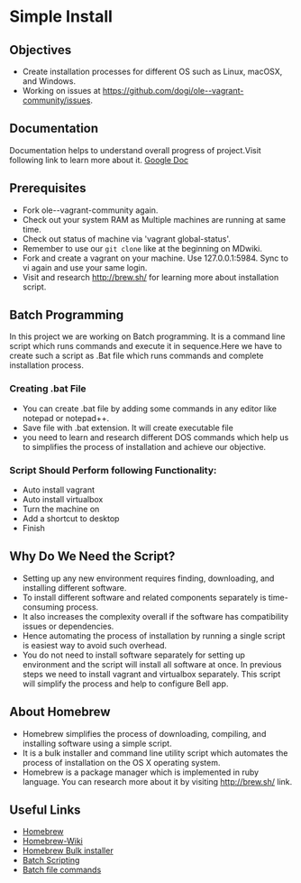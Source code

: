 # Simple Install

## Objectives 

* Create installation processes for different OS such as Linux, macOSX, and Windows.
* Working on issues at https://github.com/dogi/ole--vagrant-community/issues.

## Documentation

Documentation helps to  understand overall progress of project.Visit following link to learn more about it. 
[Google Doc](https://docs.google.com/document/d/1IlC77U8ebk0IINuy78EGkXMMKtSTVDD4r_RYMXvyKkM/edit?usp=sharing)

## Prerequisites

* Fork ole--vagrant-community again.
* Check out your system RAM as Multiple machines are running at same time.
* Check  out status of machine via 'vagrant global-status'.
* Remember to use our `git clone` like at the beginning on MDwiki.
* Fork and create a vagrant on your machine. Use 127.0.0.1:5984. Sync to vi again and use your same login. 
* Visit and research http://brew.sh/ for learning more about installation script.

## Batch Programming

In this project we are working on Batch programming. It is a command line script which runs commands and execute it in sequence.Here we have to create such a script as .Bat file which runs commands and complete installation process.

### Creating .bat File

* You can create .bat file by adding some commands in any editor like notepad or notepad++.
* Save file with .bat extension. It will create executable file
* you need to learn and research different DOS commands which help us to simplifies the process of installation and achieve our objective. 

### Script Should Perform following Functionality:

* Auto install vagrant
* Auto install virtualbox
* Turn the machine on
* Add a shortcut to desktop
* Finish

## Why Do We Need the Script?

* Setting up any new environment requires finding, downloading, and installing different software.
* To install different software and related components separately is time-consuming process.
* It also increases the complexity overall if the software has compatibility issues or dependencies.
* Hence automating the process of installation by running a single script is easiest way to avoid such overhead. 
* You do not need to install software separately for setting up environment and the script will install all software at once.
In previous steps we need to install vagrant and virtualbox separately. This script will simplify the process and help to configure Bell app.

## About Homebrew

* Homebrew simplifies the process of downloading, compiling, and installing software using a simple script. 
* It is a bulk installer and command line utility script which automates the process of installation on the OS X operating system. 
* Homebrew is a package manager which is implemented in ruby language. You can research more about it by visiting http://brew.sh/ link. 

## Useful Links

* [Homebrew](http://brew.sh/ )  
* [Homebrew-Wiki](https://en.wikipedia.org/wiki/Homebrew_%28package_management_software%29)  
* [Homebrew Bulk installer](http://lifehacker.com/how-to-make-your-own-bulk-app-installer-for-os-x-1586252163)  
* [Batch Scripting](http://www.tutorialspoint.com/batch_script/batch_script_overview.htm)  
* [Batch file commands](http://academic.evergreen.edu/projects/biophysics/technotes/program/batch.htm)